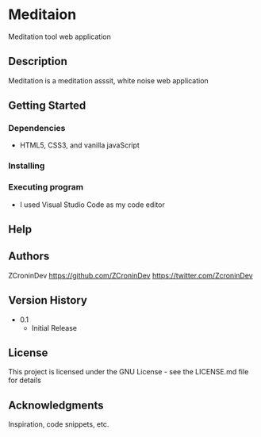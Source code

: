# Meditaion

Meditation tool web application

## Description

Meditation is a meditation asssit, white noise web application   

## Getting Started

### Dependencies

* HTML5, CSS3, and vanilla javaScript

### Installing


### Executing program

* I used Visual Studio Code as my code editor 


## Help



## Authors

ZCroninDev 
https://github.com/ZCroninDev
https://twitter.com/ZcroninDev

## Version History

* 0.1
    * Initial Release

## License

This project is licensed under the GNU License - see the LICENSE.md file for details

## Acknowledgments

Inspiration, code snippets, etc.


